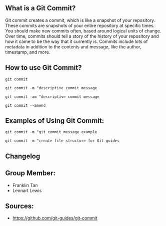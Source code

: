 ## What is a Git Commit?

Git commit creates a commit, which is like a snapshot of your repository. These commits are snapshots of your entire repository at specific times. You should make new commits often, based around logical units of change. Over time, commits should tell a story of the history of your repository and how it came to be the way that it currently is. Commits include lots of metadata in addition to the contents and message, like the author, timestamp, and more.

## How to use Git Commit?
```git commit```

```git commit -m "descriptive commit message```

```git commit -am "descriptive commit message```

```git commit --amend```

## Examples of Using Git Commit:
```git commit -m "git commit message example```

```git commit -m "create file structure for Git guides```


## Changelog

## Group Member:
* Franklin Tan
* Lennart Lewis

## Sources:
* https://github.com/git-guides/git-commit